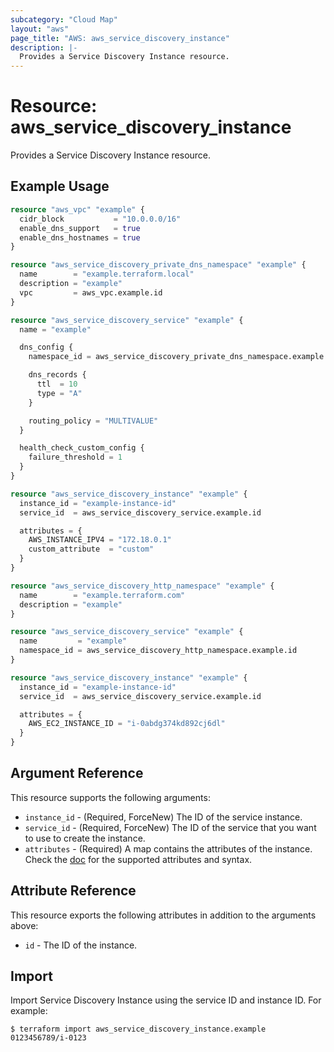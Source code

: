 ```yaml
---
subcategory: "Cloud Map"
layout: "aws"
page_title: "AWS: aws_service_discovery_instance"
description: |-
  Provides a Service Discovery Instance resource.
---
```


# Resource: aws_service_discovery_instance

Provides a Service Discovery Instance resource.

## Example Usage

```terraform
resource "aws_vpc" "example" {
  cidr_block           = "10.0.0.0/16"
  enable_dns_support   = true
  enable_dns_hostnames = true
}

resource "aws_service_discovery_private_dns_namespace" "example" {
  name        = "example.terraform.local"
  description = "example"
  vpc         = aws_vpc.example.id
}

resource "aws_service_discovery_service" "example" {
  name = "example"

  dns_config {
    namespace_id = aws_service_discovery_private_dns_namespace.example.id

    dns_records {
      ttl  = 10
      type = "A"
    }

    routing_policy = "MULTIVALUE"
  }

  health_check_custom_config {
    failure_threshold = 1
  }
}

resource "aws_service_discovery_instance" "example" {
  instance_id = "example-instance-id"
  service_id  = aws_service_discovery_service.example.id

  attributes = {
    AWS_INSTANCE_IPV4 = "172.18.0.1"
    custom_attribute  = "custom"
  }
}
```

```terraform
resource "aws_service_discovery_http_namespace" "example" {
  name        = "example.terraform.com"
  description = "example"
}

resource "aws_service_discovery_service" "example" {
  name         = "example"
  namespace_id = aws_service_discovery_http_namespace.example.id
}

resource "aws_service_discovery_instance" "example" {
  instance_id = "example-instance-id"
  service_id  = aws_service_discovery_service.example.id

  attributes = {
    AWS_EC2_INSTANCE_ID = "i-0abdg374kd892cj6dl"
  }
}
```

## Argument Reference

This resource supports the following arguments:

* `instance_id` - (Required, ForceNew) The ID of the service instance.
* `service_id` - (Required, ForceNew) The ID of the service that you want to use to create the instance.
* `attributes` - (Required) A map contains the attributes of the instance. Check the [doc](https://docs.aws.amazon.com/cloud-map/latest/api/API_RegisterInstance.html#API_RegisterInstance_RequestSyntax) for the supported attributes and syntax.

## Attribute Reference

This resource exports the following attributes in addition to the arguments above:

* `id` - The ID of the instance.

## Import

Import Service Discovery Instance using the service ID and instance ID. For example:

```
$ terraform import aws_service_discovery_instance.example 0123456789/i-0123
```

